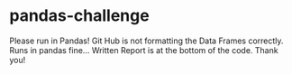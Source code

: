 # pandas-challenge
Please run in Pandas! Git Hub is not formatting the Data Frames correctly. Runs in pandas fine...
Written Report is at the bottom of the code. 
Thank you! 
